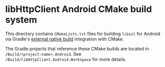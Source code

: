 # libHttpClient Android CMake build system

This directory contains `CMakeLists.txt` files for building `libssl` for Android via Gradle's
[external native build](https://developer.android.com/studio/projects/gradle-external-native-builds)
integration with CMake.

The Gradle projects that reference these CMake builds are located in
`/Build/<project-name>.Android`. See `/Build/libHttpClient.Android.Workspace`
for more details.
